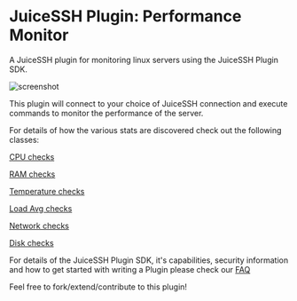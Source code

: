 JuiceSSH Plugin: Performance Monitor
===========================

A JuiceSSH plugin for monitoring linux servers using the JuiceSSH Plugin SDK.

![screenshot](https://i.imgur.com/TjXofuR.jpg)

This plugin will connect to your choice of JuiceSSH connection and execute commands to monitor the performance of the server.

For details of how the various stats are discovered check out the following classes:

[CPU checks](Plugin/src/main/java/com/sonelli/juicessh/performancemonitor/controllers/CpuUsageController.java)

[RAM checks](Plugin/src/main/java/com/sonelli/juicessh/performancemonitor/controllers/FreeRamController.java)

[Temperature checks](Plugin/src/main/java/com/sonelli/juicessh/performancemonitor/controllers/TemperatureController.java)

[Load Avg checks](Plugin/src/main/java/com/sonelli/juicessh/performancemonitor/controllers/LoadAverageController.java)

[Network checks](Plugin/src/main/java/com/sonelli/juicessh/performancemonitor/controllers/NetworkUsageController.java)

[Disk checks](Plugin/src/main/java/com/sonelli/juicessh/performancemonitor/controllers/DiskUsageController.java)


For details of the JuiceSSH Plugin SDK, it's capabilities, security information and how to get started with writing a Plugin please check our [FAQ](http://juicessh.com/faq)

Feel free to fork/extend/contribute to this plugin!
